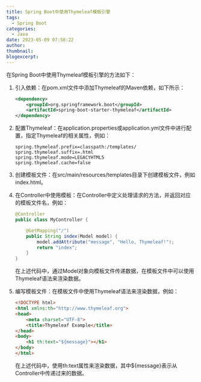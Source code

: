 ```yaml
---
title: Spring Boot中使用Thymeleaf模板引擎
tags:
  - Spring Boot
categories:
  - Java
date: 2023-05-09 07:58:22
author:
thumbnail:
blogexcerpt:
---
```

在Spring Boot中使用Thymeleaf模板引擎的方法如下：

1. 引入依赖：在pom.xml文件中添加Thymeleaf的Maven依赖，如下所示：

   ```xml
   <dependency>
       <groupId>org.springframework.boot</groupId>
       <artifactId>spring-boot-starter-thymeleaf</artifactId>
   </dependency>
   ```

2. 配置Thymeleaf：在application.properties或application.yml文件中进行配置，指定Thymeleaf的相关属性，例如：

   ```properties
   spring.thymeleaf.prefix=classpath:/templates/
   spring.thymeleaf.suffix=.html
   spring.thymeleaf.mode=LEGACYHTML5
   spring.thymeleaf.cache=false
   ```

3. 创建模板文件：在src/main/resources/templates目录下创建模板文件，例如index.html。

4. 在Controller中使用模板：在Controller中定义处理请求的方法，并返回对应的模板文件名，例如：

   ```java
   @Controller
   public class MyController {
   
       @GetMapping("/")
       public String index(Model model) {
           model.addAttribute("message", "Hello, Thymeleaf!");
           return "index";
       }
   }
   ```

   在上述代码中，通过Model对象向模板文件传递数据，在模板文件中可以使用Thymeleaf语法来渲染数据。

5. 编写模板文件：在模板文件中使用Thymeleaf语法来渲染数据，例如：

   ```html
   <!DOCTYPE html>
   <html xmlns:th="http://www.thymeleaf.org">
   <head>
       <meta charset="UTF-8">
       <title>Thymeleaf Example</title>
   </head>
   <body>
       <h1 th:text="${message}"></h1>
   </body>
   </html>
   ```

   在上述代码中，使用th:text属性来渲染数据，其中${message}表示从Controller中传递过来的数据。
